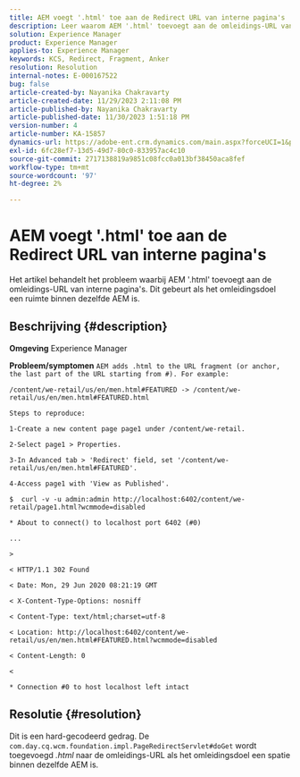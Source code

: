 ```yaml
---
title: AEM voegt '.html' toe aan de Redirect URL van interne pagina's
description: Leer waarom AEM '.html' toevoegt aan de omleidings-URL van interne pagina's
solution: Experience Manager
product: Experience Manager
applies-to: Experience Manager
keywords: KCS, Redirect, Fragment, Anker
resolution: Resolution
internal-notes: E-000167522
bug: false
article-created-by: Nayanika Chakravarty
article-created-date: 11/29/2023 2:11:08 PM
article-published-by: Nayanika Chakravarty
article-published-date: 11/30/2023 1:51:18 PM
version-number: 4
article-number: KA-15857
dynamics-url: https://adobe-ent.crm.dynamics.com/main.aspx?forceUCI=1&pagetype=entityrecord&etn=knowledgearticle&id=3507b822-c18e-ee11-8179-6045bd006b4b
exl-id: 6fc28ef7-13d5-49d7-80c0-833957ac4c10
source-git-commit: 2717138819a9851c08fcc0a013bf38450aca8fef
workflow-type: tm+mt
source-wordcount: '97'
ht-degree: 2%

---
```


# AEM voegt &#39;.html&#39; toe aan de Redirect URL van interne pagina&#39;s


Het artikel behandelt het probleem waarbij AEM &#39;.html&#39; toevoegt aan de omleidings-URL van interne pagina&#39;s. Dit gebeurt als het omleidingsdoel een ruimte binnen dezelfde AEM is.

## Beschrijving {#description}


<b>Omgeving</b>
Experience Manager

<b>Probleem/symptomen</b>
`AEM adds .html to the URL fragment (or anchor, the last part of the URL starting from #). For example:`


```
/content/we-retail/us/en/men.html#FEATURED -> /content/we-retail/us/en/men.html#FEATURED.html

Steps to reproduce:
```



```
1-Create a new content page page1 under /content/we-retail.
```



```
2-Select page1 > Properties.
```



```
3-In Advanced tab > 'Redirect' field, set '/content/we-retail/us/en/men.html#FEATURED'.
```



```
4-Access page1 with 'View as Published'.
```



```
$  curl -v -u admin:admin http://localhost:6402/content/we-retail/page1.html?wcmmode=disabled
```



```
* About to connect() to localhost port 6402 (#0)
```



```
...
```



```
>
```



```
< HTTP/1.1 302 Found
```



```
< Date: Mon, 29 Jun 2020 08:21:19 GMT
```



```
< X-Content-Type-Options: nosniff
```



```
< Content-Type: text/html;charset=utf-8
```



```
< Location: http://localhost:6402/content/we-retail/us/en/men.html#FEATURED.html?wcmmode=disabled
```



```
< Content-Length: 0
```



```
<
```



```
* Connection #0 to host localhost left intact
```



## Resolutie {#resolution}


Dit is een hard-gecodeerd gedrag. De `com.day.cq.wcm.foundation.impl.PageRedirectServlet#doGet` wordt toegevoegd *.html* naar de omleidings-URL als het omleidingsdoel een spatie binnen dezelfde AEM is.
